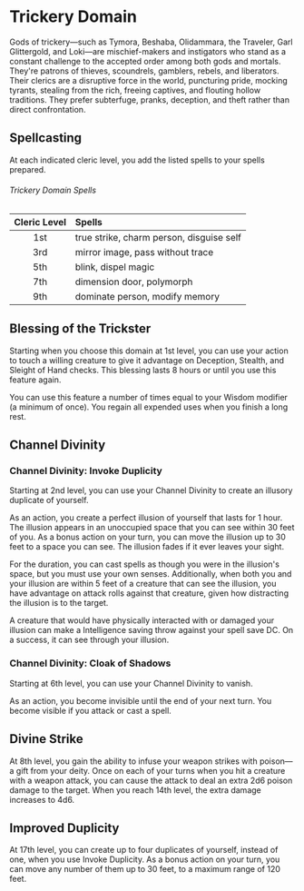 # Trickery Domain
Gods of trickery—such as Tymora, Beshaba, Olidammara, the Traveler, Garl Glittergold, and Loki—are mischief-makers and instigators who stand as a constant challenge to the accepted order among both gods and mortals. They're patrons of thieves, scoundrels, gamblers, rebels, and liberators. Their clerics are a disruptive force in the world, puncturing pride, mocking tyrants, stealing from the rich, freeing captives, and flouting hollow traditions. They prefer subterfuge, pranks, deception, and theft rather than direct confrontation.

## Spellcasting
At each indicated cleric level, you add the listed spells to your spells prepared.

###### Trickery Domain Spells

| Cleric Level | Spells                                   |
|:------------:|:-----------------------------------------|
| 1st          | true strike, charm person, disguise self |
| 3rd          | mirror image, pass without trace         |
| 5th          | blink, dispel magic                      |
| 7th          | dimension door, polymorph                |
| 9th          | dominate person, modify memory           |

## Blessing of the Trickster
Starting when you choose this domain at 1st level, you can use your action to touch a willing creature to give it advantage on Deception, Stealth, and Sleight of Hand checks. This blessing lasts 8 hours or until you use this feature again.

You can use this feature a number of times equal to your Wisdom modifier (a minimum of once). You regain all expended uses when you finish a long rest.

## Channel Divinity
### Channel Divinity: Invoke Duplicity
Starting at 2nd level, you can use your Channel Divinity to create an illusory duplicate of yourself.

As an action, you create a perfect illusion of yourself that lasts for 1 hour. The illusion appears in an unoccupied space that you can see within 30 feet of you. As a bonus action on your turn, you can move the illusion up to 30 feet to a space you can see. The illusion fades if it ever leaves your sight.

For the duration, you can cast spells as though you were in the illusion's space, but you must use your own senses. Additionally, when both you and your illusion are within 5 feet of a creature that can see the illusion, you have advantage on attack rolls against that creature, given how distracting the illusion is to the target.

A creature that would have physically interacted with or damaged your illusion can make a Intelligence saving throw against your spell save DC. On a success, it can see through your illusion.

### Channel Divinity: Cloak of Shadows
Starting at 6th level, you can use your Channel Divinity to vanish.

As an action, you become invisible until the end of your next turn. You become visible if you attack or cast a spell.

## Divine Strike
At 8th level, you gain the ability to infuse your weapon strikes with poison—a gift from your deity. Once on each of your turns when you hit a creature with a weapon attack, you can cause the attack to deal an extra 2d6 poison damage to the target. When you reach 14th level, the extra damage increases to 4d6.

## Improved Duplicity
At 17th level, you can create up to four duplicates of yourself, instead of one, when you use Invoke Duplicity. As a bonus action on your turn, you can move any number of them up to 30 feet, to a maximum range of 120 feet.
